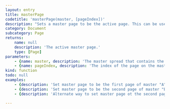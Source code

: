 ```yaml
---
layout: entry
title: masterPage
codetitle: 'masterPage(master, [pageIndex])'
description: "Sets a master page to be the active page. This can be used to set up and arrange page items on master pages, so they appear throughout the entire document.\n\nThe `master` parameter describes the master spread that contains the master page. It can be given as a master spread object or as a string. If a string is used, it can either hold the master page prefix (e.g \"A\", \"B\") or the full name *including* the prefix (e.g \"A-Master\", \"B-Master\"). The latter is useful, if there are several masters using the same prefix.\n\nAs master pages cannot directly be targeted by number, the optional `pageIndex` parameter can be used to specify which master page of the given master spread should be set as the active page, in case there are several pages on the master spread. Counting starts from 0, beginning from the leftmost page. If the `pageIndex` parameter is not given, the first page of the master spread is returned."
category: Document
subcategory: Page
returns:
    name: null
    description: 'The active master page.'
    type: [Page]
parameters:
    - {name: master, description: 'The master spread that contains the master page.', optional: false, type: [String, MasterSpread]}
    - {name: pageIndex, description: 'The index of the page on the master spread, counting from 0.', optional: true, type: [Number]}
kind: function
todo: null
examples:
    - {description: 'Set master page to be the first page of master "A".', code: 'masterPage("A");'}
    - {description: 'Set master page to be the second page of master "B".', code: 'masterPage("B", 1);'}
    - {description: 'Alternate way to set master page ot the second page of master "B".', code: "masterPage(\"B\");\nnextPage();"}

---
```

